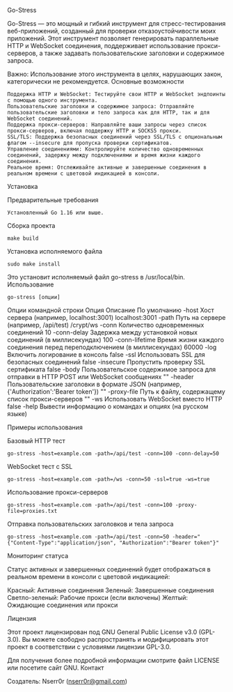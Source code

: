 Go-Stress

Go-Stress — это мощный и гибкий инструмент для стресс-тестирования веб-приложений, созданный для проверки отказоустойчивости моих приложений. Этот инструмент позволяет генерировать параллельные HTTP и WebSocket соединения, поддерживает использование прокси-серверов, а также задавать пользовательские заголовки и содержимое запроса.

Важно: Использование этого инструмента в целях, нарушающих закон, категорически не рекомендуется.
Основные возможности

    Поддержка HTTP и WebSocket: Тестируйте свои HTTP и WebSocket эндпоинты с помощью одного инструмента.
    Пользовательские заголовки и содержимое запроса: Отправляйте пользовательские заголовки и тело запроса как для HTTP, так и для WebSocket соединений.
    Поддержка прокси-серверов: Направляйте ваши запросы через список прокси-серверов, включая поддержку HTTP и SOCKS5 прокси.
    SSL/TLS: Поддержка безопасных соединений через SSL/TLS с опциональным флагом --insecure для пропуска проверки сертификатов.
    Управление соединениями: Контролируйте количество одновременных соединений, задержку между подключениями и время жизни каждого соединения.
    Реальное время: Отслеживайте активные и завершенные соединения в реальном времени с цветовой индикацией в консоли.

Установка

Предварительные требования

    Установленный Go 1.16 или выше.

Сборка проекта

    make build

Установка исполняемого файла

    sudo make install

Это установит исполняемый файл go-stress в /usr/local/bin.
Использование

    go-stress [опции]

Опции командной строки
Опция	Описание	По умолчанию
    -host	Хост сервера (например, localhost:3001)	localhost:3001
    -path	Путь на сервере (например, /api/test)	/crypt/ws
    -conn	Количество одновременных соединений	10
    -conn-delay	Задержка между установкой новых соединений (в миллисекундах)	100
    -conn-lifetime	Время жизни каждого соединения перед переподключением (в миллисекундах)	60000
    -log	Включить логирование в консоль	false
    -ssl	Использовать SSL для безопасных соединений	false
    -insecure	Пропустить проверку SSL сертификата	false
    -body	Пользовательское содержимое запроса для отправки в HTTP POST или WebSocket сообщениях	""
    -header	Пользовательские заголовки в формате JSON (например, {'Authorization':'Bearer token'})	""
    -proxy-file	Путь к файлу, содержащему список прокси-серверов	""
    -ws	Использовать WebSocket вместо HTTP	false
    -help	Вывести информацию о командах и опциях (на русском языке)	

Примеры использования

Базовый HTTP тест

    go-stress -host=example.com -path=/api/test -conn=100 -conn-delay=50

WebSocket тест с SSL

    go-stress -host=example.com -path=/ws -conn=50 -ssl=true -ws=true

Использование прокси-серверов

    go-stress -host=example.com -path=/api/test -conn=100 -proxy-file=proxies.txt

Отправка пользовательских заголовков и тела запроса

    go-stress -host=example.com -path=/api/test -conn=50 -header="{"Content-Type":"application/json", "Authorization":"Bearer token"}"

Мониторинг статуса

Статус активных и завершенных соединений будет отображаться в реальном времени в консоли с цветовой индикацией:

  Красный: Активные соединения
  Зеленый: Завершенные соединения
  Светло-зеленый: Рабочие прокси (если включены)
  Желтый: Ожидающие соединения или прокси

Лицензия

Этот проект лицензирован под GNU General Public License v3.0 (GPL-3.0). Вы можете свободно распространять и модифицировать этот проект в соответствии с условиями лицензии GPL-3.0.

Для получения более подробной информации смотрите файл LICENSE или посетите сайт GNU.
Контакт

Создатель: Nserr0r (nserr0r@gmail.com)
